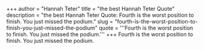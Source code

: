 +++
author = "Hannah Teter"
title = "the best Hannah Teter Quote"
description = "the best Hannah Teter Quote: Fourth is the worst position to finish. You just missed the podium."
slug = "fourth-is-the-worst-position-to-finish-you-just-missed-the-podium"
quote = '''Fourth is the worst position to finish. You just missed the podium.'''
+++
Fourth is the worst position to finish. You just missed the podium.
